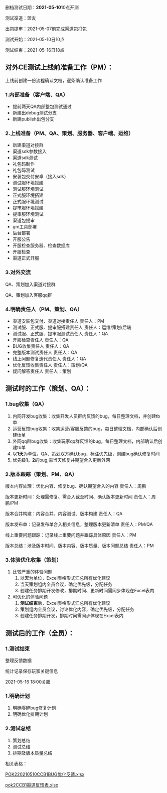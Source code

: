 删档测试日期：**2021-05-10**10点开测

测试渠道：盟友

出包提审：2021-05-07前完成渠道包打包

测试开始：2021-05-10日10点

测试结束：2021-05-16日18点

## 对外CE测试上线前准备工作（PM）：
上线前创建一份流程确认文档，逐条确认准备工作

### **1.内部准备**（客户端、QA）
+ 提前两天QA内部整包测试通过
+ 新建出debug测试分支
+ 新建publish出包分支

### 2.上线准备（PM、QA、策划、服务器、客户端、运维）
+ 新建渠道对接群
+ 渠道sdk参数接入
+ 渠道sdk测试
+ 礼包码制作
+ 礼包码测试
+ 安装包交付安卓（接入sdk）
+ 测试服环境搭建
+ 测试服环境测试
+ 正式服环境搭建
+ 正式服环境测试
+ 提审服环境搭建
+ 提审服环境测试
+ 渠道包提审
+ gm工具部署
+ 后台部署
+ 开服公告
+ 开服检查服务器、检查数据库
+ 开服检查
+ 渠道正式开服

### 3.**对外交流**
QA、策划加入渠道对接群

QA、策划加入客服qq群

### 4.明确责任人（PM、策划、QA）
+ 渠道安装包交付、渠道对接责任人 责任人：PM
+ 测试服、正式服、提审服搭建责任人 责任人：运维/策划/后端
+ 测试服、正式服、提审服测试责任人 责任人：QA
+ 开服检查责任人 责任人：QA
+ BUG收集责任人 责任人：QA
+ 完整版本测试责任人 责任人：QA
+ 线上问题修复迭代责任人 责任人：QA
+ 优化反馈收集责任人 责任人：策划/QA
+ 疑问解答责任人 责任人：策划

## 测试时的工作（策划、QA）：
### 1.bug收集（QA）
1. 内网开发bug收集：收集开发人员群内反馈的bug，每日整理文档，并创建tb单
2. 运营反馈bug收集：收集运营/客服反馈的bug，每日整理文档，内部确认后创建tb单
3. 外网qq群bug收集：收集玩家qq群反馈的bug，每日整理文档，内部确认后创建tb单
4. 以**1天**为单位，QA、策划双方确认bug，标注优先级，创建bug确认修复时间
5. 优先级**1，2**的bug,需当天修复并期望合入更新外网

### **2.版本跟踪**（策划、PM、QA）
版本内容处理：优化内容、修复bug、确认期望合入的内容 责任人：周鹏

版本更新时间：处理需修复、需合入截至时间、确认版本更新时间 责任人：周鹏/PM

版本合并构建：内容合并、内容测试、版本构建 责任人：QA

版本发布单：记录发布单合入相关信息，整理版本更新清单 责任人：PM/QA

线上重要问题跟踪：记录线上重要问题并跟踪具体原因 责任人：PM

版本总结：涉及版本时间、版本内容、版本质量、版本问题总结 责任人：PM

### 3.体验优化收集（策划）
1. 比较严重的体验问题
    1. 以**天**为单位，Excel表格形式汇总所有优化建议
    2. 当天策划组内全员会议，确定优先级，分配任务
    3. 创建任务排期开发修改，排期时间、更新时间需同步体现在Excel表内
2. 可优化的体验问题
    1. **测试结束**后，Excel表格形式汇总所有优化建议
    2. 策划组内全员会议，讨论优化内容，确定优先级，分配任务
    3. 创建任务排期开发，排期时间需同步体现在Excel表内

## 测试后的工作（全员）：
### **1.测试结束**
整理反馈数据

统计记录保存玩家关键信息

2021-05-16 18:00关服

### 1.明确计划
1. 明确零碎bug修复计划
2. 明确优化排期计划

### 2.测试总结
1. 策划总结
2. 测试总结
3. 排期及版本质量总结

相关表格：

[POK220210510CCB1BUG优化反馈.xlsx](https://tcs.teambition.net/storage/3224be63a4d11094bcda84121ca5768bcca8?Signature=eyJhbGciOiJIUzI1NiIsInR5cCI6IkpXVCJ9.eyJBcHBJRCI6IjU5Mzc3MGZmODM5NjMyMDAyZTAzNThmMSIsIl9hcHBJZCI6IjU5Mzc3MGZmODM5NjMyMDAyZTAzNThmMSIsIl9vcmdhbml6YXRpb25JZCI6IiIsImV4cCI6MTcxMTYwNjY1MiwiaWF0IjoxNzExMDAxODUyLCJyZXNvdXJjZSI6Ii9zdG9yYWdlLzMyMjRiZTYzYTRkMTEwOTRiY2RhODQxMjFjYTU3NjhiY2NhOCJ9.ezpiu9RMQDhSA2WB7FzmaA0o26V22IGoixd0QUrz8jM&download=POK220210510CCB1BUG%E4%BC%98%E5%8C%96%E5%8F%8D%E9%A6%88.xlsx)

[pok2CCB1渠道反馈表.xlsx](https://tcs.teambition.net/storage/3224d0be7f0203e5b548a77dade4fbb2a142?Signature=eyJhbGciOiJIUzI1NiIsInR5cCI6IkpXVCJ9.eyJBcHBJRCI6IjU5Mzc3MGZmODM5NjMyMDAyZTAzNThmMSIsIl9hcHBJZCI6IjU5Mzc3MGZmODM5NjMyMDAyZTAzNThmMSIsIl9vcmdhbml6YXRpb25JZCI6IiIsImV4cCI6MTcxMTYwNjY1MiwiaWF0IjoxNzExMDAxODUyLCJyZXNvdXJjZSI6Ii9zdG9yYWdlLzMyMjRkMGJlN2YwMjAzZTViNTQ4YTc3ZGFkZTRmYmIyYTE0MiJ9.cE4Z2s3zsS377qJp-HD5Tj7YUF7tCKPT6qMn4ETk3nY&download=pok2CCB1%E6%B8%A0%E9%81%93%E5%8F%8D%E9%A6%88%E8%A1%A8.xlsx)

